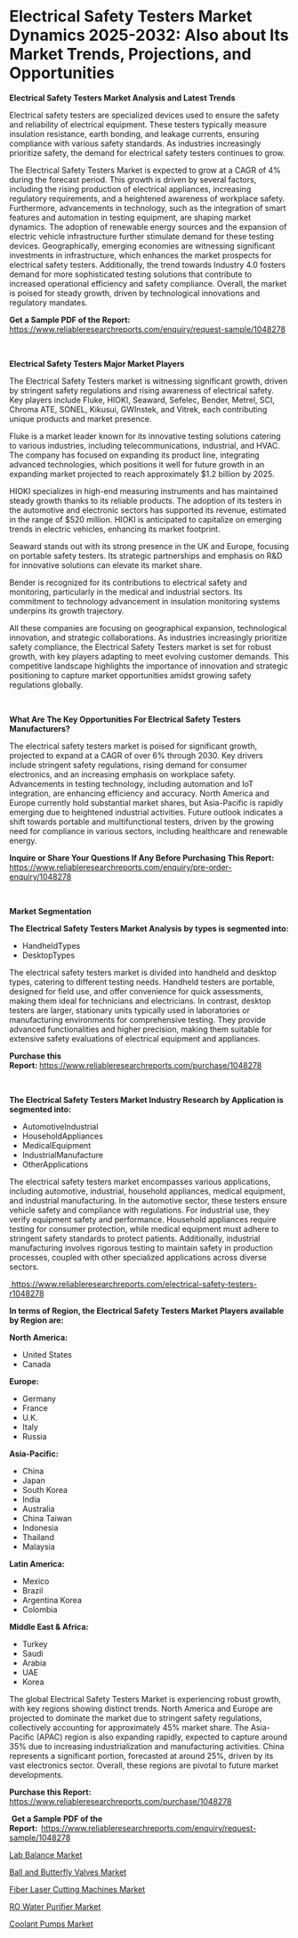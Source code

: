 <p><h1>Electrical Safety Testers Market Dynamics 2025-2032: Also about Its Market Trends, Projections, and Opportunities</h1></p><p><strong>Electrical Safety Testers Market Analysis and Latest Trends</strong></p>
<p><p>Electrical safety testers are specialized devices used to ensure the safety and reliability of electrical equipment. These testers typically measure insulation resistance, earth bonding, and leakage currents, ensuring compliance with various safety standards. As industries increasingly prioritize safety, the demand for electrical safety testers continues to grow.</p><p>The Electrical Safety Testers Market is expected to grow at a CAGR of 4% during the forecast period. This growth is driven by several factors, including the rising production of electrical appliances, increasing regulatory requirements, and a heightened awareness of workplace safety. Furthermore, advancements in technology, such as the integration of smart features and automation in testing equipment, are shaping market dynamics. The adoption of renewable energy sources and the expansion of electric vehicle infrastructure further stimulate demand for these testing devices. Geographically, emerging economies are witnessing significant investments in infrastructure, which enhances the market prospects for electrical safety testers. Additionally, the trend towards Industry 4.0 fosters demand for more sophisticated testing solutions that contribute to increased operational efficiency and safety compliance. Overall, the market is poised for steady growth, driven by technological innovations and regulatory mandates.</p></p>
<p><strong>Get a Sample PDF of the Report:&nbsp;</strong> <a href="https://www.reliableresearchreports.com/enquiry/request-sample/1048278?utm_campaign=24&utm_medium=2&utm_source=Github&utm_content=ia&utm_term=16022025&utm_id=electrical-safety-testers">https://www.reliableresearchreports.com/enquiry/request-sample/1048278</a></p>
<p>&nbsp;</p>
<p><strong>Electrical Safety Testers Major Market Players</strong></p>
<p><p>The Electrical Safety Testers market is witnessing significant growth, driven by stringent safety regulations and rising awareness of electrical safety. Key players include Fluke, HIOKI, Seaward, Sefelec, Bender, Metrel, SCI, Chroma ATE, SONEL, Kikusui, GWInstek, and Vitrek, each contributing unique products and market presence.</p><p>Fluke is a market leader known for its innovative testing solutions catering to various industries, including telecommunications, industrial, and HVAC. The company has focused on expanding its product line, integrating advanced technologies, which positions it well for future growth in an expanding market projected to reach approximately $1.2 billion by 2025.</p><p>HIOKI specializes in high-end measuring instruments and has maintained steady growth thanks to its reliable products. The adoption of its testers in the automotive and electronic sectors has supported its revenue, estimated in the range of $520 million. HIOKI is anticipated to capitalize on emerging trends in electric vehicles, enhancing its market footprint.</p><p>Seaward stands out with its strong presence in the UK and Europe, focusing on portable safety testers. Its strategic partnerships and emphasis on R&D for innovative solutions can elevate its market share. </p><p>Bender is recognized for its contributions to electrical safety and monitoring, particularly in the medical and industrial sectors. Its commitment to technology advancement in insulation monitoring systems underpins its growth trajectory.</p><p>All these companies are focusing on geographical expansion, technological innovation, and strategic collaborations. As industries increasingly prioritize safety compliance, the Electrical Safety Testers market is set for robust growth, with key players adapting to meet evolving customer demands. This competitive landscape highlights the importance of innovation and strategic positioning to capture market opportunities amidst growing safety regulations globally.</p></p>
<p>&nbsp;</p>
<p><strong>What Are The Key Opportunities For Electrical Safety Testers Manufacturers?</strong></p>
<p><p>The electrical safety testers market is poised for significant growth, projected to expand at a CAGR of over 6% through 2030. Key drivers include stringent safety regulations, rising demand for consumer electronics, and an increasing emphasis on workplace safety. Advancements in testing technology, including automation and IoT integration, are enhancing efficiency and accuracy. North America and Europe currently hold substantial market shares, but Asia-Pacific is rapidly emerging due to heightened industrial activities. Future outlook indicates a shift towards portable and multifunctional testers, driven by the growing need for compliance in various sectors, including healthcare and renewable energy.</p></p>
<p><strong>Inquire or Share Your Questions If Any Before Purchasing This Report:</strong> <a href="https://www.reliableresearchreports.com/enquiry/pre-order-enquiry/1048278?utm_campaign=24&utm_medium=2&utm_source=Github&utm_content=ia&utm_term=16022025&utm_id=electrical-safety-testers">https://www.reliableresearchreports.com/enquiry/pre-order-enquiry/1048278</a></p>
<p>&nbsp;</p>
<p><strong>Market Segmentation</strong></p>
<p><strong>The Electrical Safety Testers Market Analysis by types is segmented into:</strong></p>
<p><ul><li>HandheldTypes</li><li>DesktopTypes</li></ul></p>
<p><p>The electrical safety testers market is divided into handheld and desktop types, catering to different testing needs. Handheld testers are portable, designed for field use, and offer convenience for quick assessments, making them ideal for technicians and electricians. In contrast, desktop testers are larger, stationary units typically used in laboratories or manufacturing environments for comprehensive testing. They provide advanced functionalities and higher precision, making them suitable for extensive safety evaluations of electrical equipment and appliances.</p></p>
<p><strong>Purchase this Report:&nbsp;</strong><a href="https://www.reliableresearchreports.com/purchase/1048278?utm_campaign=24&utm_medium=2&utm_source=Github&utm_content=ia&utm_term=16022025&utm_id=electrical-safety-testers">https://www.reliableresearchreports.com/purchase/1048278</a></p>
<p>&nbsp;</p>
<p><strong>The Electrical Safety Testers Market Industry Research by Application is segmented into:</strong></p>
<p><ul><li>AutomotiveIndustrial</li><li>HouseholdAppliances</li><li>MedicalEquipment</li><li>IndustrialManufacture</li><li>OtherApplications</li></ul></p>
<p><p>The electrical safety testers market encompasses various applications, including automotive, industrial, household appliances, medical equipment, and industrial manufacturing. In the automotive sector, these testers ensure vehicle safety and compliance with regulations. For industrial use, they verify equipment safety and performance. Household appliances require testing for consumer protection, while medical equipment must adhere to stringent safety standards to protect patients. Additionally, industrial manufacturing involves rigorous testing to maintain safety in production processes, coupled with other specialized applications across diverse sectors.</p></p>
<p><a href="https://www.reliableresearchreports.com/electrical-safety-testers-r1048278?utm_campaign=24&utm_medium=2&utm_source=Github&utm_content=ia&utm_term=16022025&utm_id=electrical-safety-testers">&nbsp;https://www.reliableresearchreports.com/electrical-safety-testers-r1048278</a></p>
<p><strong>In terms of Region, the Electrical Safety Testers Market Players available by Region are:</strong></p>
<p>
    <p> <strong> North America: </strong>
        <ul>
            <li>United States</li>
            <li>Canada</li>
        </ul>
        </p> 
    <p> <strong> Europe: </strong>
        <ul>
            <li>Germany</li>
            <li>France</li>
            <li>U.K.</li>
            <li>Italy</li>
            <li>Russia</li>
        </ul>
        </p> 
    <p> <strong> Asia-Pacific: </strong>
        <ul>
            <li>China</li>
            <li>Japan</li>
            <li>South Korea</li>
            <li>India</li>
            <li>Australia</li>
            <li>China Taiwan</li>
            <li>Indonesia</li>
            <li>Thailand</li>
            <li>Malaysia</li>
        </ul>
        </p> 
    <p> <strong> Latin America: </strong>
        <ul>
            <li>Mexico</li>
            <li>Brazil</li>
            <li>Argentina Korea</li>
            <li>Colombia</li>
        </ul>
        </p> 
    <p> <strong> Middle East & Africa: </strong>
        <ul>
            <li>Turkey</li>
            <li>Saudi</li>
            <li>Arabia</li>
            <li>UAE</li>
            <li>Korea</li>
        </ul>
    </p>
    </p>
<p><p>The global Electrical Safety Testers Market is experiencing robust growth, with key regions showing distinct trends. North America and Europe are projected to dominate the market due to stringent safety regulations, collectively accounting for approximately 45% market share. The Asia-Pacific (APAC) region is also expanding rapidly, expected to capture around 35% due to increasing industrialization and manufacturing activities. China represents a significant portion, forecasted at around 25%, driven by its vast electronics sector. Overall, these regions are pivotal to future market developments.</p></p>
<p><strong>Purchase this Report: </strong><a href="https://www.reliableresearchreports.com/purchase/1048278?utm_campaign=24&utm_medium=2&utm_source=Github&utm_content=ia&utm_term=16022025&utm_id=electrical-safety-testers">https://www.reliableresearchreports.com/purchase/1048278</a></p>
<p>&nbsp;<strong>Get a Sample PDF of the Report:&nbsp;&nbsp;</strong><a href="https://www.reliableresearchreports.com/enquiry/request-sample/1048278?utm_campaign=24&utm_medium=2&utm_source=Github&utm_content=ia&utm_term=16022025&utm_id=electrical-safety-testers">https://www.reliableresearchreports.com/enquiry/request-sample/1048278</a></p>
<p><strong></strong></p>
<p><p><a href="https://github.com/mohmodsiason/Market-Research-Report-List-1/blob/main/lab-balance-market.md?utm_campaign=24&utm_medium=2&utm_source=Github&utm_content=ia&utm_term=16022025&utm_id=electrical-safety-testers">Lab Balance Market</a></p><p><a href="https://github.com/msiyahhonzo46/Market-Research-Report-List-1/blob/main/ball-and-butterfly-valves-market.md?utm_campaign=24&utm_medium=2&utm_source=Github&utm_content=ia&utm_term=16022025&utm_id=electrical-safety-testers">Ball and Butterfly Valves Market</a></p><p><a href="https://github.com/saoneubeh8/Market-Research-Report-List-1/blob/main/fiber-laser-cutting-machines-market.md?utm_campaign=24&utm_medium=2&utm_source=Github&utm_content=ia&utm_term=16022025&utm_id=electrical-safety-testers">Fiber Laser Cutting Machines Market</a></p><p><a href="https://github.com/anggigpps/Market-Research-Report-List-1/blob/main/ro-water-purifier-market.md?utm_campaign=24&utm_medium=2&utm_source=Github&utm_content=ia&utm_term=16022025&utm_id=electrical-safety-testers">RO Water Purifier Market</a></p><p><a href="https://github.com/sharphadan/Market-Research-Report-List-1/blob/main/coolant-pumps-market.md?utm_campaign=24&utm_medium=2&utm_source=Github&utm_content=ia&utm_term=16022025&utm_id=electrical-safety-testers">Coolant Pumps Market</a></p></p>